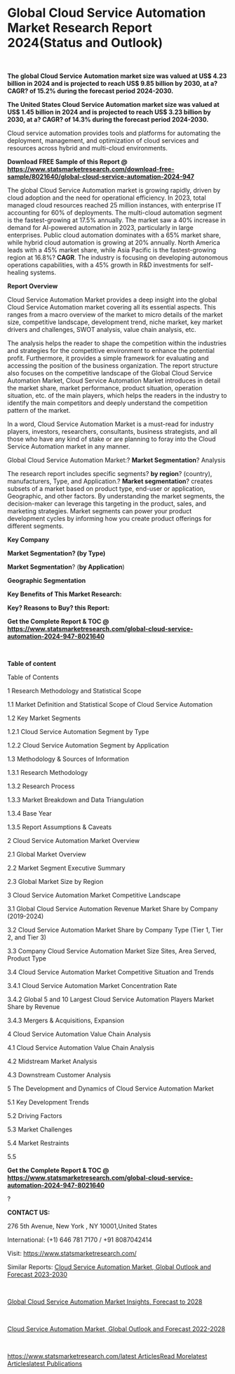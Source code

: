 <h1>Global Cloud Service Automation Market Research Report 2024(Status and Outlook)</h1><br/><p><strong>The global Cloud Service Automation market size was valued at US$ 4.23 billion in 2024 and is projected to reach US$ 9.85 billion by 2030, at a? <strong>CAGR</strong>? of 15.2% during the forecast period 2024-2030.</strong></p>
 
 
 
 <p><strong>The United States Cloud Service Automation market size was valued at US$ 1.45 billion in 2024 and is projected to reach US$ 3.23 billion by 2030, at a? <strong>CAGR</strong>? of 14.3% during the forecast period 2024-2030.</strong></p>
 
 
 
 <p>Cloud service automation provides tools and platforms for automating the deployment, management, and optimization of cloud services and resources across hybrid and multi-cloud environments.</p>
 
 
 
 <p><strong>Download FREE Sample of this Report @ <a href="https://www.statsmarketresearch.com/download-free-sample/8021640/global-cloud-service-automation-2024-947">https://www.statsmarketresearch.com/download-free-sample/8021640/global-cloud-service-automation-2024-947</a></strong></p>
 
 
 
 <p>The global Cloud Service Automation market is growing rapidly, driven by cloud adoption and the need for operational efficiency. In 2023, total managed cloud resources reached 25 million instances, with enterprise IT accounting for 60% of deployments. The multi-cloud automation segment is the fastest-growing at 17.5% annually. The market saw a 40% increase in demand for AI-powered automation in 2023, particularly in large enterprises. Public cloud automation dominates with a 65% market share, while hybrid cloud automation is growing at 20% annually. North America leads with a 45% market share, while Asia Pacific is the fastest-growing region at 16.8%? <strong><strong>CAGR</strong></strong>. The industry is focusing on developing autonomous operations capabilities, with a 45% growth in R&D investments for self-healing systems.</p>
 
 
 
 <p><strong>Report Overview</strong></p>
 
 
 
 <p>Cloud Service Automation Market provides a deep insight into the global Cloud Service Automation market covering all its essential aspects. This ranges from a macro overview of the market to micro details of the market size, competitive landscape, development trend, niche market, key market drivers and challenges, SWOT analysis, value chain analysis, etc.</p>
 
 
 
 <p>The analysis helps the reader to shape the competition within the industries and strategies for the competitive environment to enhance the potential profit. Furthermore, it provides a simple framework for evaluating and accessing the position of the business organization. The report structure also focuses on the competitive landscape of the Global Cloud Service Automation Market, Cloud Service Automation Market introduces in detail the market share, market performance, product situation, operation situation, etc. of the main players, which helps the readers in the industry to identify the main competitors and deeply understand the competition pattern of the market.</p>
 
 
 
 <p>In a word, Cloud Service Automation Market is a must-read for industry players, investors, researchers, consultants, business strategists, and all those who have any kind of stake or are planning to foray into the Cloud Service Automation market in any manner.</p>
 
 
 
 <p>Global Cloud Service Automation Market:? <strong>Market Segmentation</strong>? Analysis</p>
 
 
 
 <p>The research report includes specific segments? <strong>by region</strong>? (country), manufacturers, Type, and Application.? <strong>Market segmentation</strong>? creates subsets of a market based on product type, end-user or application, Geographic, and other factors. By understanding the market segments, the decision-maker can leverage this targeting in the product, sales, and marketing strategies. Market segments can power your product development cycles by informing how you create product offerings for different segments.</p>
 
 
 
 <p><strong>Key Company</strong></p>
 
 
 
 <p><strong>Market Segmentation? (by Type)</strong></p>
 
 
 
 <p><strong>Market Segmentation</strong>? (<strong><strong>by Application</strong></strong>)</p>
 
 
 
 <p><strong>Geographic Segmentation</strong></p>
 
 
 
 <p><strong>Key Benefits of This Market Research:</strong></p>
 
 
 
 <p><strong>Key? <strong>Reasons to Buy</strong>? this Report:</strong></p>
 
 
 
 <div><b>Get the Complete Report & TOC @ <a href="https://www.statsmarketresearch.com/global-cloud-service-automation-2024-947-8021640">https://www.statsmarketresearch.com/global-cloud-service-automation-2024-947-8021640</a></b></div>
 
 
 
 <p><br />
 
 <b>Table of content</b></p>
 
 
 
 <p>Table of Contents<br />
 
 1 Research Methodology and Statistical Scope<br />
 
 1.1 Market Definition and Statistical Scope of Cloud Service Automation<br />
 
 1.2 Key Market Segments<br />
 
 1.2.1 Cloud Service Automation Segment by Type<br />
 
 1.2.2 Cloud Service Automation Segment by Application<br />
 
 1.3 Methodology & Sources of Information<br />
 
 1.3.1 Research Methodology<br />
 
 1.3.2 Research Process<br />
 
 1.3.3 Market Breakdown and Data Triangulation<br />
 
 1.3.4 Base Year<br />
 
 1.3.5 Report Assumptions & Caveats<br />
 
 2 Cloud Service Automation Market Overview<br />
 
 2.1 Global Market Overview<br />
 
 2.2 Market Segment Executive Summary<br />
 
 2.3 Global Market Size by Region<br />
 
 3 Cloud Service Automation Market Competitive Landscape<br />
 
 3.1 Global Cloud Service Automation Revenue Market Share by Company (2019-2024)<br />
 
 3.2 Cloud Service Automation Market Share by Company Type (Tier 1, Tier 2, and Tier 3)<br />
 
 3.3 Company Cloud Service Automation Market Size Sites, Area Served, Product Type<br />
 
 3.4 Cloud Service Automation Market Competitive Situation and Trends<br />
 
 3.4.1 Cloud Service Automation Market Concentration Rate<br />
 
 3.4.2 Global 5 and 10 Largest Cloud Service Automation Players Market Share by Revenue<br />
 
 3.4.3 Mergers & Acquisitions, Expansion<br />
 
 4 Cloud Service Automation Value Chain Analysis<br />
 
 4.1 Cloud Service Automation Value Chain Analysis<br />
 
 4.2 Midstream Market Analysis<br />
 
 4.3 Downstream Customer Analysis<br />
 
 5 The Development and Dynamics of Cloud Service Automation Market<br />
 
 5.1 Key Development Trends<br />
 
 5.2 Driving Factors<br />
 
 5.3 Market Challenges<br />
 
 5.4 Market Restraints<br />
 
 5.5</p>
 
 
 
 <div><b>Get the Complete Report & TOC @ <a href="https://www.statsmarketresearch.com/global-cloud-service-automation-2024-947-8021640">https://www.statsmarketresearch.com/global-cloud-service-automation-2024-947-8021640</a></b></div>
 
 
 
 <p>? </p>
 
 
 
 <p><b>CONTACT US:</b><br />
 
 276 5th Avenue, New York , NY 10001,United States<br />
 
 International: (+1) 646 781 7170 / +91 8087042414<br />
 
 Visit: <a href="https://www.statsmarketresearch.com/">https://www.statsmarketresearch.com/</a><br />
 
 Similar Reports: <a href="https://www.statsmarketresearch.com/global-cloud-service-automation-2024-947-8021640">Cloud Service Automation Market, Global Outlook and Forecast 2023-2030</a><br />
 
 <br />
 
 <a href="https://www.statsmarketresearch.com/global-cloud-service-automation-2024-947-8021640">Global Cloud Service Automation Market Insights, Forecast to 2028</a><br />
 
 <br />
 
 <a href="https://www.statsmarketresearch.com/global-cloud-service-automation-2024-947-8021640">Cloud Service Automation Market, Global Outlook and Forecast 2022-2028</a><br />
 
 <br />
 
 <a href="https://gyeongbokgung.com">https://www.statsmarketresearch.com/</a><a href="https://hallyeomaritime.com">latest Articles</a><a href="https://jingwansa.com">Read More</a><a href="https://nguoiviet.jp/">latest Articles</a><a href="https://www.intelmarketresearch.com/">latest Publications</a></p>